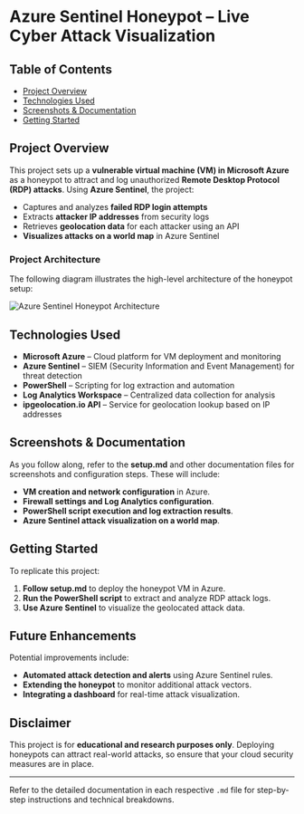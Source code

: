 # Azure Sentinel Honeypot – Live Cyber Attack Visualization

## Table of Contents
- [Project Overview](#project-overview)
- [Technologies Used](#technologies-used)
- [Screenshots & Documentation](#screenshots--documentation)
- [Getting Started](#getting-started)

## Project Overview
This project sets up a **vulnerable virtual machine (VM) in Microsoft Azure** as a honeypot to attract and log unauthorized **Remote Desktop Protocol (RDP) attacks**. Using **Azure Sentinel**, the project:

- Captures and analyzes **failed RDP login attempts**  
- Extracts **attacker IP addresses** from security logs  
- Retrieves **geolocation data** for each attacker using an API  
- **Visualizes attacks on a world map** in Azure Sentinel

### Project Architecture
The following diagram illustrates the high-level architecture of the honeypot setup:

![Azure Sentinel Honeypot Architecture](screenshots/diagram.png) 

## Technologies Used
- **Microsoft Azure** – Cloud platform for VM deployment and monitoring  
- **Azure Sentinel** – SIEM (Security Information and Event Management) for threat detection  
- **PowerShell** – Scripting for log extraction and automation  
- **Log Analytics Workspace** – Centralized data collection for analysis  
- **ipgeolocation.io API** – Service for geolocation lookup based on IP addresses  

## Screenshots & Documentation
As you follow along, refer to the **setup.md** and other documentation files for screenshots and configuration steps. These will include:
- **VM creation and network configuration** in Azure.  
- **Firewall settings and Log Analytics configuration**.  
- **PowerShell script execution and log extraction results**.  
- **Azure Sentinel attack visualization on a world map**.  

## Getting Started
To replicate this project:
1. **Follow setup.md** to deploy the honeypot VM in Azure.
2. **Run the PowerShell script** to extract and analyze RDP attack logs.
3. **Use Azure Sentinel** to visualize the geolocated attack data.

## Future Enhancements
Potential improvements include:
- **Automated attack detection and alerts** using Azure Sentinel rules.
- **Extending the honeypot** to monitor additional attack vectors.
- **Integrating a dashboard** for real-time attack visualization.

## Disclaimer
This project is for **educational and research purposes only**. Deploying honeypots can attract real-world attacks, so ensure that your cloud security measures are in place.

---

Refer to the detailed documentation in each respective `.md` file for step-by-step instructions and technical breakdowns.
